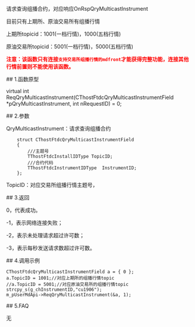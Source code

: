 <p>请求查询组播合约，对应响应OnRspQryMulticastInstrument</p>
<p>目前只有上期所、原油交易所有组播行情</p>
<p>上期所topicid：1001(一档行情)，1000(五档行情)</p>
<p>原油交易所topicid：5001(一档行情)，5000(五档行情)</p>
<p><strong><font color="#FF0000">注意：该函数只有连接<code>支持交易所组播行情的mdfront</code>才能获得完整功能，连接其他行情前置则不能使用该函数。</font></strong></p>
<span class="anchor" id="295245a8-8993-4a58-b011-884cc0ea4f0e"></span>
## 1.函数原型
<p>virtual int ReqQryMulticastInstrument(CThostFtdcQryMulticastInstrumentField *pQryMulticastInstrument, int nRequestID) = 0;</p>
<span class="anchor" id="1c2d638d-5cc7-46b1-b8c2-9dbd1b362e0a"></span>
## 2.参数
<p>QryMulticastInstrument：请求查询组播合约</p>
<pre><code>    struct CThostFtdcQryMulticastInstrumentField
    {
        ///主题号
        TThostFtdcInstallIDType TopicID;
        ///合约代码
        TThostFtdcInstrumentIDType  InstrumentID;
    };
</code></pre>
<p>TopicID：对应交易所组播行情主题号，</p>
<span class="anchor" id="3ec40bef-7ebf-4b6c-b908-c6870c57b73c"></span>
## 3.返回
<p>0，代表成功。</p>
<p>-1，表示网络连接失败；</p>
<p>-2，表示未处理请求超过许可数；</p>
<p>-3，表示每秒发送请求数超过许可数。</p>
<span class="anchor" id="53c6c3e2-be4c-45f9-b34e-d3fe81a56880"></span>
## 4.调用示例
<pre><code>CThostFtdcQryMulticastInstrumentField a = { 0 };
a.TopicID = 1001;//对应上期所的组播行情topic
//a.TopicID = 5001;//对应原油交易所的组播行情topic
strcpy_s(g_chInstrumentID,"cu1906");
m_pUserMdApi-&gt;ReqQryMulticastInstrument(&amp;a, 1);
</code></pre>
<span class="anchor" id="f1788835-8b19-495d-a08a-bf8840a726fb"></span>
## 5.FAQ
<p>无</p>
